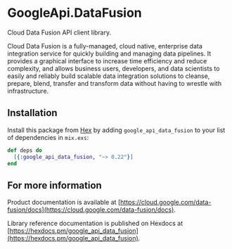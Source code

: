 # GoogleApi.DataFusion

Cloud Data Fusion API client library.

Cloud Data Fusion is a fully-managed, cloud native, enterprise data integration service for quickly building and managing data pipelines. It provides a graphical interface to increase time efficiency and reduce complexity, and allows business users, developers, and data scientists to easily and reliably build scalable data integration solutions to cleanse, prepare, blend, transfer and transform data without having to wrestle with infrastructure.

## Installation

Install this package from [Hex](https://hex.pm) by adding
`google_api_data_fusion` to your list of dependencies in `mix.exs`:

```elixir
def deps do
  [{:google_api_data_fusion, "~> 0.22"}]
end
```

## For more information

Product documentation is available at [https://cloud.google.com/data-fusion/docs](https://cloud.google.com/data-fusion/docs).

Library reference documentation is published on Hexdocs at
[https://hexdocs.pm/google_api_data_fusion](https://hexdocs.pm/google_api_data_fusion).
